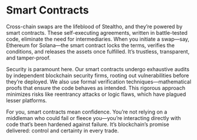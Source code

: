 # Smart Contracts

Cross-chain swaps are the lifeblood of Stealtho, and they’re powered by smart contracts. These self-executing agreements, written in battle-tested code, eliminate the need for intermediaries. When you initiate a swap—say, Ethereum for Solana—the smart contract locks the terms, verifies the conditions, and releases the assets once fulfilled. It’s trustless, transparent, and tamper-proof.

Security is paramount here. Our smart contracts undergo exhaustive audits by independent blockchain security firms, rooting out vulnerabilities before they’re deployed. We also use formal verification techniques—mathematical proofs that ensure the code behaves as intended. This rigorous approach minimizes risks like reentrancy attacks or logic flaws, which have plagued lesser platforms.

For you, smart contracts mean confidence. You’re not relying on a middleman who could fail or fleece you—you’re interacting directly with code that’s been hardened against failure. It’s blockchain’s promise delivered: control and certainty in every trade.
